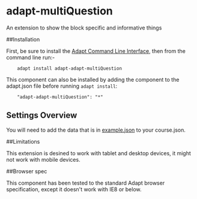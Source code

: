 # adapt-multiQuestion

An extension to show the block specific and informative things

##Installation

First, be sure to install the [Adapt Command Line Interface](https://github.com/adaptlearning/adapt-cli), then from the command line run:-

        adapt install adapt-adapt-multiQuestion

This component can also be installed by adding the component to the adapt.json file before running `adapt install`:

        "adapt-adapt-multiQuestion": "*"

## Settings Overview
You will need to add the data that is in [example.json](https://github.com/amruta-thakur/adapt-adapt-multiQuestion/blob/master/example.json) to your course.json.

##Limitations

This extension is desined to work with tablet and desktop devices, it might not work with mobile devices.

##Browser spec

This component has been tested to the standard Adapt browser specification, except it doesn't work with IE8 or below.
